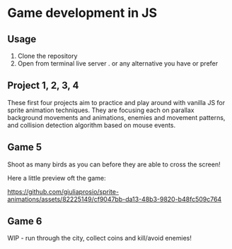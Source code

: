 # Game development in JS 

## Usage
1. Clone the repository
2. Open from terminal live server . or any alternative you have or prefer

## Project 1, 2, 3, 4
These first four projects aim to practice and play around with vanilla JS for sprite animation techniques. They are focusing each on parallax background movements and animations, enemies and movement patterns, and collision detection algorithm based on mouse events. 

## Game 5 
Shoot as many birds as you can before they are able to cross the screen! 

Here a little preview oft the game:

https://github.com/giuliaprosio/sprite-animations/assets/82225149/cf9047bb-da13-48b3-9820-b48fc509c764

## Game 6
WIP - run through the city, collect coins and kill/avoid enemies! 

